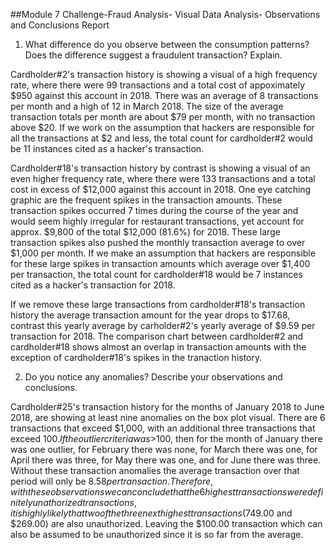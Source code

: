 ##Module 7 Challenge-Fraud Analysis- Visual Data Analysis- Observations and Conclusions Report

1) What difference do you observe between the consumption patterns? Does the difference suggest a fraudulent transaction? Explain.

Cardholder#2's transaction history is showing a visual of a high frequency rate, where there were 99 transactions and a total cost of appoximately $950 against this account in 2018. There was an average of 8 transactions per month and a high of 12 in March 2018.
The size of the average transaction totals per month are about $79 per month, with no transaction above $20. 
If we work on the assumption that hackers are responsible for all the transactions at $2 and less, the total count for cardholder#2 would be 11 instances cited as a hacker's transaction.

Cardholder#18's transaction history by contrast is showing a visual of an even higher frequency rate, where there were 133 transactions and a total cost in excess of $12,000 against this account in 2018. One eye catching graphic are the frequent spikes in the transaction amounts. 
These transaction spikes occurred 7 times during the course of the year and would seem highly irregular for restaurant transactions, yet account for approx. $9,800 of the total $12,000 (81.6%) for 2018. These large transaction spikes also pushed the monthly transaction average to over $1,000 per month. 
If we make an assumption that hackers are responsible for these large spikes in transaction amounts which average over $1,400 per transaction, the total count for cardholder#18 would be 7 instances cited as a hacker's transaction for 2018.

If we remove these large transactions from cardholder#18's transaction history the average transaction amount for the year drops to $17.68, contrast this yearly average by carholder#2's yearly average of $9.59 per transaction for 2018. 
The comparison chart between cardholder#2 and cardholder#18 shows almost an overlap in transaction amounts with the exception of cardholder#18's spikes in the tranaction history.



2) Do you notice any anomalies? Describe your observations and conclusions.

Cardholder#25's transaction history for the months of January 2018 to June 2018, are showing at least nine anomalies on the box plot visual. There are 6 transactions that exceed $1,000, with an additional three transactions that exceed $100.
If the outlier criteria was >$100, then for the month of January there was one outlier, for February there was none, for March there was one, for April there was three, for May there was one, and for June there was three.
Without these transaction anomalies the average transaction over that period will only be $8.58 per transaction. Therefore, with these observations we can conclude that the 6 highest transactions were definitely unathorized transactions, it is highly likely that two of the three next highest transactions ($749.00 and $269.00) are also unauthorized. 
Leaving the $100.00 transaction which can also be assumed to be unauthorized since it is so far from the average.
